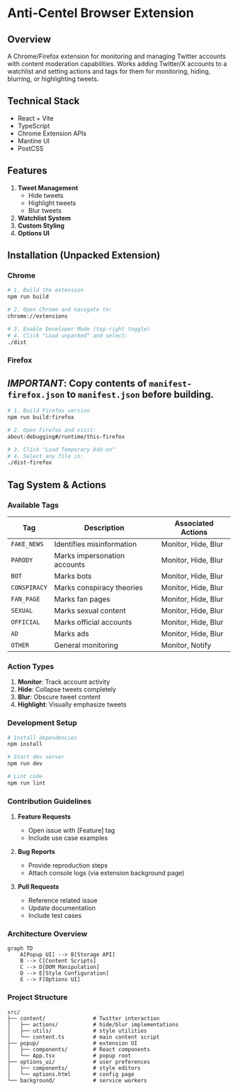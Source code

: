 # Anti-Centel Browser Extension

## Overview

A Chrome/Firefox extension for monitoring and managing Twitter accounts with content moderation capabilities. Works adding Twitter/X accounts to a watchlist and setting actions and tags for them for monitoring, hiding, blurring, or highlighting tweets.

## Technical Stack

- React + Vite
- TypeScript
- Chrome Extension APIs
- Mantine UI
- PostCSS

## Features

1. **Tweet Management**
   - Hide tweets
   - Highlight tweets
   - Blur tweets
2. **Watchlist System**
3. **Custom Styling**
4. **Options UI**

## Installation (Unpacked Extension)

### Chrome

```bash
# 1. Build the extension
npm run build

# 2. Open Chrome and navigate to:
chrome://extensions

# 3. Enable Developer Mode (top-right toggle)
# 4. Click "Load unpacked" and select:
./dist
```

### Firefox

## **_IMPORTANT_:** Copy contents of `manifest-firefox.json` to `manifest.json` before building.

```bash
# 1. Build Firefox version
npm run build:firefox

# 2. Open Firefox and visit:
about:debugging#/runtime/this-firefox

# 3. Click "Load Temporary Add-on"
# 4. Select any file in:
./dist-firefox
```

## Tag System & Actions

### Available Tags

| Tag          | Description                  | Associated Actions  |
| ------------ | ---------------------------- | ------------------- |
| `FAKE_NEWS`  | Identifies misinformation    | Monitor, Hide, Blur |
| `PARODY`     | Marks impersonation accounts | Monitor, Hide, Blur |
| `BOT`        | Marks bots                   | Monitor, Hide, Blur |
| `CONSPIRACY` | Marks conspiracy theories    | Monitor, Hide, Blur |
| `FAN_PAGE`   | Marks fan pages              | Monitor, Hide, Blur |
| `SEXUAL`     | Marks sexual content         | Monitor, Hide, Blur |
| `OFFICIAL`   | Marks official accounts      | Monitor, Hide, Blur |
| `AD`         | Marks ads                    | Monitor, Hide, Blur |
| `OTHER`      | General monitoring           | Monitor, Notify     |

### Action Types

1. **Monitor**: Track account activity
2. **Hide**: Collapse tweets completely
3. **Blur**: Obscure tweet content
4. **Highlight**: Visually emphasize tweets

### Development Setup

```bash
# Install dependencies
npm install

# Start dev server
npm run dev

# Lint code
npm run lint
```

### Contribution Guidelines

1. **Feature Requests**

   - Open issue with [Feature] tag
   - Include use case examples

2. **Bug Reports**

   - Provide reproduction steps
   - Attach console logs (via extension background page)

3. **Pull Requests**
   - Reference related issue
   - Update documentation
   - Include test cases

### Architecture Overview

```mermaid
graph TD
    A[Popup UI] --> B[Storage API]
    B --> C[Content Scripts]
    C --> D[DOM Manipulation]
    D --> E[Style Configuration]
    E --> F[Options UI]
```

### Project Structure

```
src/
├── content/               # Twitter interaction
│   ├── actions/           # hide/blur implementations
│   ├── utils/             # style utilities
│   └── content.ts         # main content script
├── popup/                 # extension UI
│   ├── components/        # React components
│   └── App.tsx            # popup root
├── options_ui/            # user preferences
│   ├── components/        # style editors
│   └── options.html       # config page
└── background/            # service workers
```
